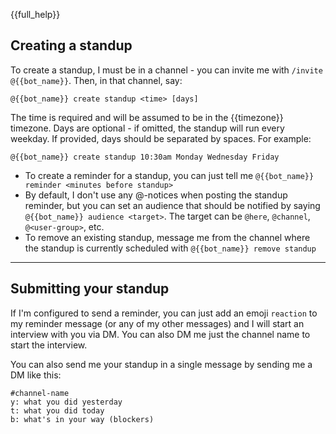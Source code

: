 {{full_help}}
## Creating a standup

To create a standup, I must be in a channel - you can invite me with
`/invite @{{bot_name}}`.  Then, in that channel, say:

```
@{{bot_name}} create standup <time> [days]
```

The time is required and will be assumed to be in the
{{timezone}} timezone.  Days are optional - if omitted, the standup will
run every weekday.  If provided, days should be separated by spaces.  For
example:

```
@{{bot_name}} create standup 10:30am Monday Wednesday Friday
```

* To create a reminder for a standup, you can just tell me `@{{bot_name}} reminder <minutes before standup>`
* By default, I don't use any @-notices when posting the standup reminder, but you can set an audience that should be notified by saying `@{{bot_name}} audience <target>`. The target can be `@here`, `@channel`, `@<user-group>`, etc.
* To remove an existing standup, message me from the channel where the standup is currently scheduled with `@{{bot_name}} remove standup`

---

## Submitting your standup

If I'm configured to send a reminder, you can just add an emoji
`reaction` to my reminder message (or any of my other messages) and I
will start an interview with you via DM.  You can also DM me just
the channel name to start the interview.

You can also send me your standup in a single message by sending me
a DM like this:

```
#channel-name
y: what you did yesterday
t: what you did today
b: what's in your way (blockers)
```





